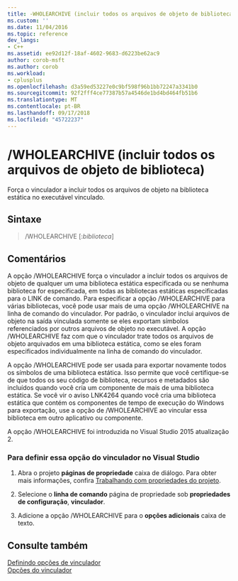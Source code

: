 ```yaml
---
title: -WHOLEARCHIVE (incluir todos os arquivos de objeto de biblioteca) | Microsoft Docs
ms.custom: ''
ms.date: 11/04/2016
ms.topic: reference
dev_langs:
- C++
ms.assetid: ee92d12f-18af-4602-9683-d6223be62ac9
author: corob-msft
ms.author: corob
ms.workload:
- cplusplus
ms.openlocfilehash: d3a59ed53227e0c9bf598f96b1bb72247a3341b0
ms.sourcegitcommit: 92f2fff4ce77387b57a4546de1bd4bd464fb51b6
ms.translationtype: MT
ms.contentlocale: pt-BR
ms.lasthandoff: 09/17/2018
ms.locfileid: "45722237"
---
```

# <a name="wholearchive-include-all-library-object-files"></a>/WHOLEARCHIVE (incluir todos os arquivos de objeto de biblioteca)

Força o vinculador a incluir todos os arquivos de objeto na biblioteca estática no executável vinculado.

## <a name="syntax"></a>Sintaxe

> /WHOLEARCHIVE [:*biblioteca*]

## <a name="remarks"></a>Comentários

A opção /WHOLEARCHIVE força o vinculador a incluir todos os arquivos de objeto de qualquer um uma biblioteca estática especificada ou se nenhuma biblioteca for especificada, em todas as bibliotecas estáticas especificadas para o LINK de comando. Para especificar a opção /WHOLEARCHIVE para várias bibliotecas, você pode usar mais de uma opção /WHOLEARCHIVE na linha de comando do vinculador. Por padrão, o vinculador inclui arquivos de objeto na saída vinculada somente se eles exportam símbolos referenciados por outros arquivos de objeto no executável. A opção /WHOLEARCHIVE faz com que o vinculador trate todos os arquivos de objeto arquivados em uma biblioteca estática, como se eles foram especificados individualmente na linha de comando do vinculador.

A opção /WHOLEARCHIVE pode ser usada para exportar novamente todos os símbolos de uma biblioteca estática. Isso permite que você certifique-se de que todos os seu código de biblioteca, recursos e metadados são incluídos quando você cria um componente de mais de uma biblioteca estática. Se você vir o aviso LNK4264 quando você cria uma biblioteca estática que contém os componentes de tempo de execução do Windows para exportação, use a opção de /WHOLEARCHIVE ao vincular essa biblioteca em outro aplicativo ou componente.

A opção /WHOLEARCHIVE foi introduzida no Visual Studio 2015 atualização 2.

### <a name="to-set-this-linker-option-in-visual-studio"></a>Para definir essa opção do vinculador no Visual Studio

1. Abra o projeto **páginas de propriedade** caixa de diálogo. Para obter mais informações, confira [Trabalhando com propriedades do projeto](../../ide/working-with-project-properties.md).

1. Selecione o **linha de comando** página de propriedade sob **propriedades de configuração**, **vinculador**.

1. Adicione a opção /WHOLEARCHIVE para o **opções adicionais** caixa de texto.

## <a name="see-also"></a>Consulte também

[Definindo opções de vinculador](../../build/reference/setting-linker-options.md)<br/>
[Opções do vinculador](../../build/reference/linker-options.md)